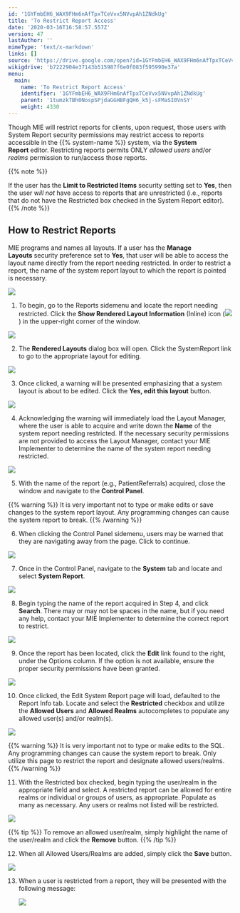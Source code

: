 ```yaml
---
id: '1GYFmbEH6_WAX9FHm6nAfTpxTCeVvx5NVvpAh1ZNdkUg'
title: 'To Restrict Report Access'
date: '2020-03-16T16:58:57.557Z'
version: 47
lastAuthor: ''
mimeType: 'text/x-markdown'
links: []
source: 'https://drive.google.com/open?id=1GYFmbEH6_WAX9FHm6nAfTpxTCeVvx5NVvpAh1ZNdkUg'
wikigdrive: 'b7222904e37143b515987f6e0f083f595990e37a'
menu:
  main:
    name: 'To Restrict Report Access'
    identifier: '1GYFmbEH6_WAX9FHm6nAfTpxTCeVvx5NVvpAh1ZNdkUg'
    parent: '1tumzkTBh0NospSPjdaGGHBFgQH6_k5j-sFMaSI0VnSY'
    weight: 4330
---
```

Though MIE will restrict reports for clients, upon request, those users with System Report security permissions may restrict access to reports accessible in the {{% system-name %}} system, via the **System Report** editor. Restricting reports permits ONLY *allowed users* and/or *realms* permission to run/access those reports.

{{% note %}}

If the user has the **Limit to Restricted Items** security setting set to **Yes**, then the user *will not* have access to reports that are unrestricted (i.e., reports that do not have the Restricted box checked in the System Report editor).
{{% /note %}}

## How to Restrict Reports

MIE programs and names all layouts. If a user has the **Manage Layouts** security preference set to **Yes**, that user will be able to access the layout name directly from the report needing restricted. In order to restrict a report, the name of the system report layout to which the report is pointed is necessary. 

![](../to-restrict-report-access.assets/10000201000001790000001EA9A3495E6DBB48D3.png)

1. To begin, go to the Reports sidemenu and locate the report needing restricted. Click the <strong>Show Rendered Layout Information</strong>
    (Inline) icon (<img src="../to-restrict-report-access.assets/100002010000001700000013164C2CD7C96DCDA0.png" />
   ) in the upper-right corner of the window.


![](../to-restrict-report-access.assets/10000201000004BF0000014E8BAE449ECF9560EA.png)


2. The <strong>Rendered Layouts</strong> dialog box will open. Click the SystemReport link to go to the appropriate layout for editing.


![](../to-restrict-report-access.assets/10000201000004BF000001B73720006A97B0A6EF.png)


3. Once clicked, a warning will be presented emphasizing that a system layout is about to be edited. Click the <strong>Yes, edit this layout</strong> button. 


![](../to-restrict-report-access.assets/10000201000004C00000015D2DBB677693E9F8F4.png)


4. Acknowledging the warning will immediately load the Layout Manager, where the user is able to acquire and write down the <strong>Name</strong> of the system report needing restricted. If the necessary security permissions are not provided to access the Layout Manager, contact your MIE Implementer to determine the name of the system report needing restricted.


![](../to-restrict-report-access.assets/10000201000004B0000001AD0849A12C7F982A9F.png)


5. With the name of the report (e.g., PatientReferrals) acquired, close the window and navigate to the <strong>Control Panel</strong>.

{{% warning %}}
It is very important not to type or make edits or save changes to the system report layout. Any programming changes can cause the system report to break.
{{% /warning %}}

6. When clicking the Control Panel sidemenu, users may be warned that they are navigating away from the page. Click to continue.


![](../to-restrict-report-access.assets/10000201000005560000021CC6C1FEA580CE5923.png)


7. Once in the Control Panel, navigate to the <strong>System</strong> tab and locate and select <strong>System Report</strong>.


![](../to-restrict-report-access.assets/10000201000004B2000002656C0666CE80B293FF.png)


8. Begin typing the name of the report acquired in Step 4, and click <strong>Search</strong>. There may or may not be spaces in the name, but if you need any help, contact your MIE Implementer to determine the correct report to restrict.


![](../to-restrict-report-access.assets/10000201000004BF000001136117DEF1C4E25EAB.png)


9. Once the report has been located, click the <strong>Edit</strong> link found to the right, under the Options column. If the option is not available, ensure the proper security permissions have been granted.


![](../to-restrict-report-access.assets/10000201000004BF0000011042033685C67B7FC6.png)


10. Once clicked, the Edit System Report page will load, defaulted to the Report Info tab. Locate and select the <strong>Restricted</strong> checkbox and utilize the <strong>Allowed Users</strong> and <strong>Allowed Realms</strong> autocompletes to populate any allowed user(s) and/or realm(s).


![](../to-restrict-report-access.assets/10000201000004B000000270C1595E5BB9C7AAA9.png)

{{% warning %}}
It is very important not to type or make edits to the SQL. Any programming changes can cause the system report to break. Only utilize this page to restrict the report and designate allowed users/realms.
{{% /warning %}}

11. With the Restricted box checked, begin typing the user/realm in the appropriate field and select. A restricted report can be allowed for entire realms or individual or groups of users, as appropriate. Populate as many as necessary. Any users or realms not listed will be restricted.


![](../to-restrict-report-access.assets/10000201000004B1000001B6809B649620824156.png)

{{% tip %}}
To remove an allowed user/realm, simply highlight the name of the user/realm and click the **Remove** button.
{{% /tip %}}

12. When all Allowed Users/Realms are added, simply click the <strong>Save</strong> button.


![](../to-restrict-report-access.assets/1000020100000380000001B07E1607CC5F6FF8BF.png)


13. When a user is restricted from a report, they will be presented with the following message:

    <img src="../to-restrict-report-access.assets/10000201000004BE000001134B95739446A0DA48.png" />

